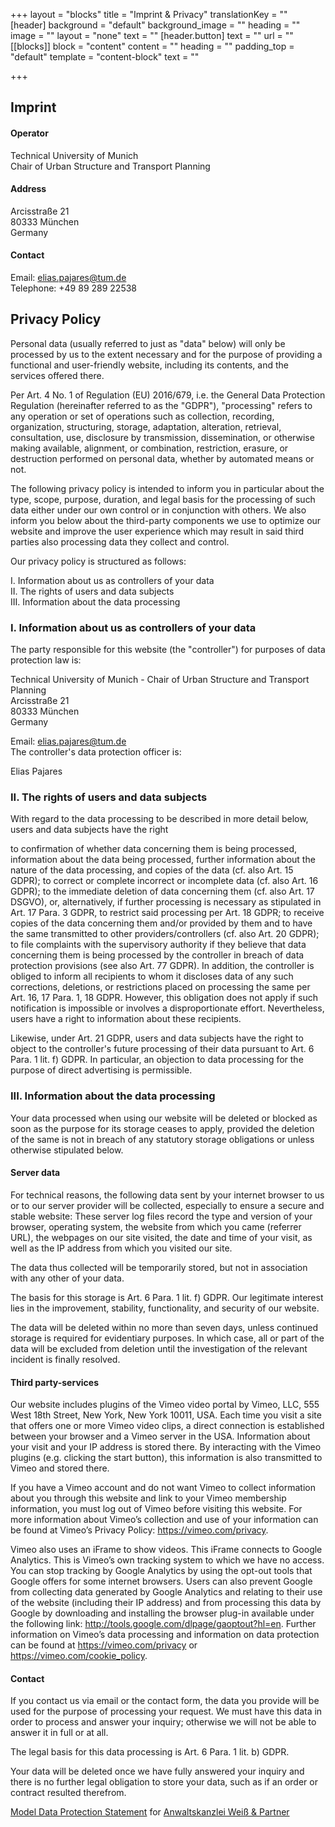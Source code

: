 +++
layout = "blocks"
title = "Imprint & Privacy"
translationKey = ""
[header]
background = "default"
background_image = ""
heading = ""
image = ""
layout = "none"
text = ""
[header.button]
text = ""
url = ""
[[blocks]]
block = "content"
content = ""
heading = ""
padding_top = "default"
template = "content-block"
text = ""

+++
## Imprint

#### Operator
Technical University of Munich  
Chair of Urban Structure and Transport Planning


#### Address
Arcisstraße 21  
80333 München  
Germany

#### Contact
Email: elias.pajares@tum.de  
Telephone: +49 89 289 22538

## Privacy Policy
Personal data (usually referred to just as "data" below) will only be processed by us to the extent necessary and for the purpose of providing a functional and user-friendly website, including its contents, and the services offered there.

Per Art. 4 No. 1 of Regulation (EU) 2016/679, i.e. the General Data Protection Regulation (hereinafter referred to as the "GDPR"), "processing" refers to any operation or set of operations such as collection, recording, organization, structuring, storage, adaptation, alteration, retrieval, consultation, use, disclosure by transmission, dissemination, or otherwise making available, alignment, or combination, restriction, erasure, or destruction performed on personal data, whether by automated means or not.

The following privacy policy is intended to inform you in particular about the type, scope, purpose, duration, and legal basis for the processing of such data either under our own control or in conjunction with others. We also inform you below about the third-party components we use to optimize our website and improve the user experience which may result in said third parties also processing data they collect and control.

Our privacy policy is structured as follows:

I. Information about us as controllers of your data  
II. The rights of users and data subjects  
III. Information about the data processing

### I. Information about us as controllers of your data
The party responsible for this website (the "controller") for purposes of data protection law is:

Technical University of Munich - Chair of Urban Structure and Transport Planning  
Arcisstraße 21  
80333 München  
Germany


Email: elias.pajares@tum.de  
The controller's data protection officer is:

Elias Pajares 

### II. The rights of users and data subjects
With regard to the data processing to be described in more detail below, users and data subjects have the right

to confirmation of whether data concerning them is being processed, information about the data being processed, further information about the nature of the data processing, and copies of the data (cf. also Art. 15 GDPR);
to correct or complete incorrect or incomplete data (cf. also Art. 16 GDPR);
to the immediate deletion of data concerning them (cf. also Art. 17 DSGVO), or, alternatively, if further processing is necessary as stipulated in Art. 17 Para. 3 GDPR, to restrict said processing per Art. 18 GDPR;
to receive copies of the data concerning them and/or provided by them and to have the same transmitted to other providers/controllers (cf. also Art. 20 GDPR);
to file complaints with the supervisory authority if they believe that data concerning them is being processed by the controller in breach of data protection provisions (see also Art. 77 GDPR).
In addition, the controller is obliged to inform all recipients to whom it discloses data of any such corrections, deletions, or restrictions placed on processing the same per Art. 16, 17 Para. 1, 18 GDPR. However, this obligation does not apply if such notification is impossible or involves a disproportionate effort. Nevertheless, users have a right to information about these recipients.

Likewise, under Art. 21 GDPR, users and data subjects have the right to object to the controller's future processing of their data pursuant to Art. 6 Para. 1 lit. f) GDPR. In particular, an objection to data processing for the purpose of direct advertising is permissible.

### III. Information about the data processing
Your data processed when using our website will be deleted or blocked as soon as the purpose for its storage ceases to apply, provided the deletion of the same is not in breach of any statutory storage obligations or unless otherwise stipulated below.

#### Server data
For technical reasons, the following data sent by your internet browser to us or to our server provider will be collected, especially to ensure a secure and stable website: These server log files record the type and version of your browser, operating system, the website from which you came (referrer URL), the webpages on our site visited, the date and time of your visit, as well as the IP address from which you visited our site.

The data thus collected will be temporarily stored, but not in association with any other of your data.

The basis for this storage is Art. 6 Para. 1 lit. f) GDPR. Our legitimate interest lies in the improvement, stability, functionality, and security of our website.

The data will be deleted within no more than seven days, unless continued storage is required for evidentiary purposes. In which case, all or part of the data will be excluded from deletion until the investigation of the relevant incident is finally resolved.

#### Third party-services
Our website includes plugins of the Vimeo video portal by Vimeo, LLC, 555 West 18th Street, New York, New York 10011, USA. Each time you visit a site that offers one or more Vimeo video clips, a direct connection is established between your browser and a Vimeo server in the USA. Information about your visit and your IP address is stored there. By interacting with the Vimeo plugins (e.g. clicking the start button), this information is also transmitted to Vimeo and stored there.

If you have a Vimeo account and do not want Vimeo to collect information about you through this website and link to your Vimeo membership information, you must log out of Vimeo before visiting this website. For more information about Vimeo’s collection and use of your information can be found at Vimeo’s Privacy Policy: https://vimeo.com/privacy.

Vimeo also uses an iFrame to show videos. This iFrame connects to Google Analytics. This is Vimeo’s own tracking system to which we have no access. You can stop tracking by Google Analytics by using the opt-out tools that Google offers for some internet browsers. Users can also prevent Google from collecting data generated by Google Analytics and relating to their use of the website (including their IP address) and from processing this data by Google by downloading and installing the browser plug-in available under the following link: http://tools.google.com/dlpage/gaoptout?hl=en. Further information on Vimeo’s data processing and information on data protection can be found at https://vimeo.com/privacy or https://vimeo.com/cookie_policy.

#### Contact
If you contact us via email or the contact form, the data you provide will be used for the purpose of processing your request. We must have this data in order to process and answer your inquiry; otherwise we will not be able to answer it in full or at all.

The legal basis for this data processing is Art. 6 Para. 1 lit. b) GDPR.

Your data will be deleted once we have fully answered your inquiry and there is no further legal obligation to store your data, such as if an order or contract resulted therefrom.

[Model Data Protection Statement](https://www.ratgeberrecht.eu/leistungen/muster-datenschutzerklaerung.html) for [Anwaltskanzlei Weiß & Partner](https://www.ratgeberrecht.eu/)